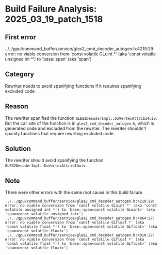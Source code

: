 # Build Failure Analysis: 2025_03_19_patch_1518

## First error

../../gpu/command_buffer/service/gles2_cmd_decoder_autogen.h:4219:29: error: no viable conversion from 'const volatile GLuint *' (aka 'const volatile unsigned int *') to 'base::span<const volatile GLuint>' (aka 'span<const volatile unsigned int>')

## Category
Rewriter needs to avoid spanifying functions if it requires spanifying excluded code.

## Reason
The rewriter spanified the function `GLES2DecoderImpl::DoVertexAttribI4uiv`. But the call site of the function is in `gles2_cmd_decoder_autogen.h`, which is generated code and excluded from the rewriter. The rewriter shouldn't spanify functions that require rewriting excluded code.

## Solution
The rewriter should avoid spanifying the function `GLES2DecoderImpl::DoVertexAttribI4uiv`.

## Note
There were other errors with the same root cause in this build failure.
```
../../gpu/command_buffer/service/gles2_cmd_decoder_autogen.h:4219:29: error: no viable conversion from 'const volatile GLuint *' (aka 'const volatile unsigned int *') to 'base::span<const volatile GLuint>' (aka 'span<const volatile unsigned int>')
../../gpu/command_buffer/service/gles2_cmd_decoder_autogen.h:4064:27: error: no viable conversion from 'const volatile GLfloat *' (aka 'const volatile float *') to 'base::span<const volatile GLfloat>' (aka 'span<const volatile float>')
../../gpu/command_buffer/service/gles2_cmd_decoder_autogen.h:4010:27: error: no viable conversion from 'const volatile GLfloat *' (aka 'const volatile float *') to 'base::span<const volatile GLfloat>' (aka 'span<const volatile float>')